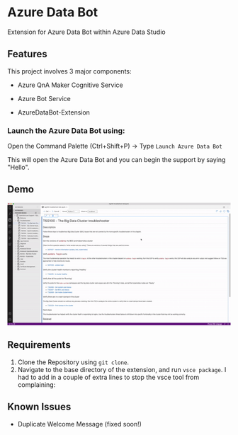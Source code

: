 # Azure Data Bot

Extension for Azure Data Bot within Azure Data Studio

## Features

This project involves 3 major components: 

- Azure QnA Maker Cognitive Service 

- Azure Bot Service 

- AzureDataBot-Extension

### Launch the Azure Data Bot using:

Open the Command Palette (Ctrl+Shift+P) -> Type `Launch Azure Data Bot`

This will open the Azure Data Bot and you can begin the support by saying "Hello".

## Demo

![Azure Data Bot example within Azure Data Studio](images/AzureDataBot-Error33111.gif)

## Requirements

1. Clone the Repository using `git clone`. 
2. Navigate to the base directory of the extension, and run `vsce package`. I had to add in a couple of extra lines to stop the vsce tool from complaining:



## Known Issues

- Duplicate Welcome Message (fixed soon!)


